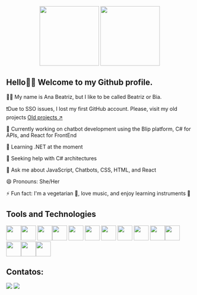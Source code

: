 <div align="center">
<img height = "160em" src="https://github-readme-stats.vercel.app/api?username=ana-developer-beatriz&count_private=true&show_icons=true"/>
<img height = "160em" src ="https://github-readme-stats.vercel.app/api/top-langs/?username=ana-developer-beatriz&layout=compact&langs_count=6"/>
</div>

## Hello👋🏽 Welcome to my Github profile.
🤞🏽 My name is Ana Beatriz, but I like to be called Beatriz or Bia.

❗Due to SSO issues, I lost my first GitHub account. Please, visit my old projects <a href="https://github.com/ana-hh08"> Old projects ↗️ </a> 

🔭 Currently working on chatbot development using the Blip platform, C# for APIs, and React for FrontEnd
 
🌱 Learning .NET at the moment

🤔 Seeking help with C# architectures

💬 Ask me about JavaScript, Chatbots, CSS, HTML, and React

😄 Pronouns: She/Her

⚡ Fun fact: I'm a vegetarian 🌱, love music, and enjoy learning instruments 🎵

## Tools and Technologies 
 
 <img src="https://cdn.jsdelivr.net/gh/devicons/devicon/icons/git/git-original.svg" width="40" height="40" /><img src="https://cdn.jsdelivr.net/gh/devicons/devicon/icons/html5/html5-plain-wordmark.svg" width="40" height="40"/> <img src="https://cdn.jsdelivr.net/gh/devicons/devicon/icons/css3/css3-plain-wordmark.svg" width="40" height="40" /><img src="https://cdn.jsdelivr.net/gh/devicons/devicon/icons/javascript/javascript-original.svg" width="40" height="40" /> <img src="https://cdn.jsdelivr.net/gh/devicons/devicon/icons/jest/jest-plain.svg" width="40" height="40" /> <img src="https://cdn.jsdelivr.net/gh/devicons/devicon/icons/nextjs/nextjs-original-wordmark.svg" width="40" height="40"/> <img src="https://cdn.jsdelivr.net/gh/devicons/devicon/icons/nodejs/nodejs-original-wordmark.svg" width="40" height="40" /> <img src="https://cdn.jsdelivr.net/gh/devicons/devicon/icons/npm/npm-original-wordmark.svg" width="40" height="40" /> <img src="https://cdn.jsdelivr.net/gh/devicons/devicon/icons/react/react-original-wordmark.svg" width="40" height="40" /> 
 <img src="https://cdn.jsdelivr.net/gh/devicons/devicon/icons/heroku/heroku-plain-wordmark.svg" width="40" height="40" /><img src="https://cdn.jsdelivr.net/gh/devicons/devicon/icons/vscode/vscode-original-wordmark.svg" width="40" height="40" /><img src="https://cdn.jsdelivr.net/gh/devicons/devicon/icons/vscode/vscode-plain.svg"  width="40" height="40" /><img src="https://cdn.jsdelivr.net/gh/devicons/devicon/icons/trello/trello-plain-wordmark.svg" width="40" height="40"/><img src="https://cdn.jsdelivr.net/gh/devicons/devicon/icons/arduino/arduino-original-wordmark.svg" width="40" height="40" /> 

## Contatos:

<div>
<a href = "mailto:anabeatrizgithub@gmail.com"><img loading="lazy" src="https://img.shields.io/badge/Gmail-D14836?style=for-the-badge&logo=gmail&logoColor=white" target="_blank"></a>
<a href="https://www.linkedin.com/in/ana-beatriz-araujo-a70a4a1b6/" target="_blank"><img loading="lazy" src="https://img.shields.io/badge/-LinkedIn-%230077B5?style=for-the-badge&logo=linkedin&logoColor=white" target="_blank"></a>   
</div>
          
          
          
          
          
          
          

        
        
      
      
    
          

